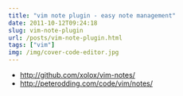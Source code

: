 ```yaml
---
title: "vim note plugin - easy note management"
date: 2011-10-12T09:24:18
slug: vim-note-plugin
url: /posts/vim-note-plugin.html
tags: ["vim"]
img: /img/cover-code-editor.jpg
---
```

* http://github.com/xolox/vim-notes/
* http://peterodding.com/code/vim/notes/
